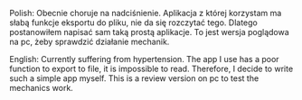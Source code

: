 Polish: Obecnie choruje na nadciśnienie. Aplikacja z której korzystam ma słabą funkcje eksportu do pliku, nie da się rozczytać tego. Dlatego postanowiłem napisać sam taką prostą aplikacje. To jest wersja poglądowa na pc, żeby sprawdzić działanie mechanik.

English: Currently suffering from hypertension. The app I use has a poor function to export to file, it is impossible to read. Therefore, I decide to write such a simple app myself. This is a review version on pc to test the mechanics work.
